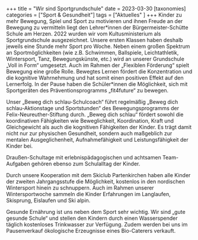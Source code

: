 +++
title = "Wir sind Sportgrundschule"
date = 2023-03-30
[taxonomies]
categories = ["Sport & Gesundheit"]
tags = ["Aktuelles" ]
+++
Kinder zu mehr Bewegung, Spiel und Sport zu motivieren und ihnen Freude an der Bewegung zu vermitteln liegt den Lehrer\*innen der Bürgermeister-Schütte Schule am Herzen.
2022 wurden wir vom Kultusministerium als Sportgrundschule ausgezeichnet. Unsere ersten Klassen haben deshalb jeweils eine Stunde mehr Sport pro Woche. Neben einem großen Spektrum an Sportmöglichkeiten (wie z.B. Schwimmen, Ballspiele, Leichtathletik, Wintersport, Tanz, Bewegungskünste, etc.) wird an unserer Grundschule „Voll in Form“ umgesetzt. Auch im Rahmen der „Flexiblen Förderung“ spielt Bewegung eine große Rolle. Bewegtes Lernen fördert die Konzentration und die kognitive Wahrnehmung und hat somit einen positiven Effekt auf den Lernerfolg. In der Pause haben die Schüler\*innen die Möglichkeit, sich mit Sportgeräten des Präventionsprogramms „fit4future“ zu bewegen.
<!-- more -->
Unser „Beweg dich schlau-Schulcoach“ führt regelmäßig „Beweg dich schlau-Aktionstage und Sportstunden“ des Bewegungsprogramms der Felix-Neureuther-Stiftung durch. „Beweg dich schlau“ fördert sowohl die koordinativen Fähigkeiten wie Beweglichkeit, Koordination, Kraft und Gleichgewicht als auch die kognitiven Fähigkeiten der Kinder. Es trägt damit nicht nur zur physischen Gesundheit, sondern auch maßgeblich zur mentalen Ausgeglichenheit, Aufnahmefähigkeit und Leistungsfähigkeit der Kinder bei.

Draußen-Schultage mit erlebnispädagogischen und achtsamen Team-Aufgaben gehören ebenso zum Schulalltag der Kinder.

Durch unsere Kooperation mit dem Skiclub Partenkirchen haben alle Kinder der zweiten Jahrgangsstufe die Möglichkeit, kostenlos in den nordischen Wintersport hinein zu schnuppern. Auch im Rahmen unserer Wintersportwoche sammeln die Kinder Erfahrungen im Langlaufen, Skisprung, Eislaufen und Ski alpin.

Gesunde Ernährung ist uns neben dem Sport sehr wichtig. Wir sind „gute gesunde Schule“ und stellen den Kindern durch einen Wasserspender täglich kostenloses Trinkwasser zur Verfügung. Zudem werden bei uns im Pausenverkauf ökologische Erzeugnisse eines Bio-Caterers verkauft.
